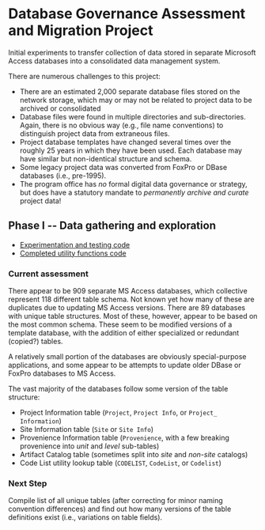 
# Database Governance Assessment and Migration Project

Initial experiments to transfer collection of data stored in separate Microsoft
Access databases into a consolidated data management system.

There are numerous challenges to this project:

* There are an estimated 2,000 separate database files stored on the network
  storage, which may or may not be related to project data to be archived or
  consolidated
* Database files were found in multiple directories and sub-directories. Again,
  there is no obvious way (e.g., file name conventions) to distinguish project
  data from extraneous files.
* Project database templates have changed several times over the roughly 25
  years in which they have been used. Each database may have similar but
  non-identical structure and schema.
* Some legacy project data was converted from FoxPro or DBase databases (i.e.,
  pre-1995).
* The program office has *no* formal digital data governance or strategy, but
  does have a statutory mandate to *permanently archive and curate* project
  data!

## Phase I -- Data gathering and exploration

* [Experimentation and testing code](db_connection_tests.py)
* [Completed utility functions code](db_utilities_extraction.py)

### Current assessment

There appear to be 909 separate MS Access databases, which collective represent
118 different table schema. Not known yet how many of these are duplicates due
to updating MS Access versions. There are 89 databases with unique table
structures. Most of these, however, appear to be based on the most common
schema. These seem to be modified versions of a template database, with the
addition of either specialized or redundant (copied?) tables.

A relatively small portion of the databases are obviously special-purpose
applications, and some appear to be attempts to update older DBase or FoxPro
databases to MS Access.

The vast majority of the databases follow some version of the table structure:  

* Project Information table (`Project`, `Project Info`, or `Project_
  Information`)
* Site Information table (`Site` or `Site Info`)
* Provenience Information table (`Provenience`, with a few breaking provenience
  into *unit* and *level* sub-tables)
* Artifact Catalog table (sometimes split into *site* and *non-site* catalogs)
* Code List utility lookup table (`CODELIST`, `CodeList`, or `Codelist`)

### Next Step

Compile list of all unique tables (after correcting for minor naming convention
differences) and find out how many versions of the table definitions exist
(i.e., variations on table fields).

